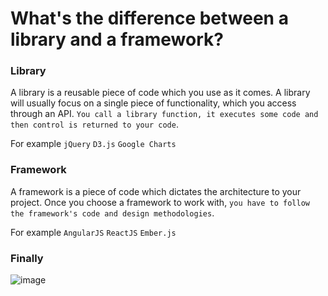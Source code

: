 # What's the difference between a library and a framework?

### Library

A library is a reusable piece of code which you use as it comes. A library will usually focus on a single piece of functionality, which you access through an API. ```You call a library function, it executes some code and then control is returned to your code```.

For example ```jQuery``` ```D3.js``` ```Google Charts```

### Framework

A framework is a piece of code which dictates the architecture to your project. Once you choose a framework to work with, ```you have to follow the framework's code and design methodologies```. 

For example ```AngularJS``` ```ReactJS``` ```Ember.js```

### Finally

![image](https://user-images.githubusercontent.com/6780840/28077746-3e0e7ac8-6680-11e7-8606-99d5ba2029bd.png)
